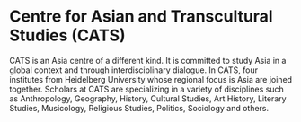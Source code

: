 
# Centre for Asian and Transcultural Studies (CATS)
CATS is an Asia centre of a different kind. It is committed to study Asia in a global context and through interdisciplinary dialogue. In CATS, four institutes from Heidelberg University whose regional focus is Asia are joined together. Scholars at CATS are specializing in a variety of disciplines such as Anthropology, Geography, History, Cultural Studies, Art History, Literary Studies, Musicology, Religious Studies, Politics, Sociology and others.
